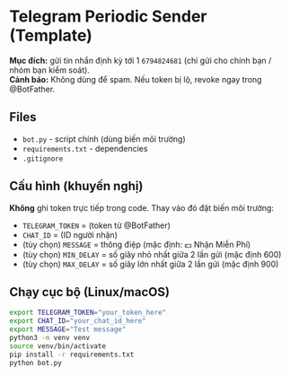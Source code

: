 # Telegram Periodic Sender (Template)

**Mục đích:** gửi tin nhắn định kỳ tới 1 `6794824681` (chỉ gửi cho chính bạn / nhóm bạn kiểm soát).  
**Cảnh báo:** Không dùng để spam. Nếu token bị lộ, revoke ngay trong @BotFather.

## Files
- `bot.py` - script chính (dùng biến môi trường)
- `requirements.txt` - dependencies
- `.gitignore`

## Cấu hình (khuyến nghị)
**Không** ghi token trực tiếp trong code. Thay vào đó đặt biến môi trường:
- `TELEGRAM_TOKEN` = (token từ @BotFather)
- `CHAT_ID` = (ID người nhận)
- (tùy chọn) `MESSAGE` = thông điệp (mặc định: 💵 Nhận Miễn Phí)
- (tùy chọn) `MIN_DELAY` = số giây nhỏ nhất giữa 2 lần gửi (mặc định 600)
- (tùy chọn) `MAX_DELAY` = số giây lớn nhất giữa 2 lần gửi (mặc định 900)

## Chạy cục bộ (Linux/macOS)
```bash
export TELEGRAM_TOKEN="your_token_here"
export CHAT_ID="your_chat_id_here"
export MESSAGE="Test message"
python3 -m venv venv
source venv/bin/activate
pip install -r requirements.txt
python bot.py